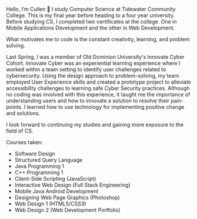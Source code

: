 Hello, I’m Cullen 👋
I study Computer Science at Tidewater Community College. This is my final year before heading to a four year university. 
Before studying CS, I completed two certificates at the college. One in Mobile Applications Development and 
the other in Web Development.

What motivates me to code is the constant creativity, learning, and problem solving. 

Last Spring, I was a member of Old Dominion University's Innovate Cyber Cohort.
Innovate Cyber was an experiential learning experience where I worked within a team setting to identify user challenges related to cybersecurity. Using the design approach to problem-solving, my team employed User Experience skills and created a prototype project to alleviate accessibility challenges to learning safe Cyber Security practices. Although no coding was involved with this experience, it taught me the importance of understanding users and how to innovate a solution to resolve their pain-points. I learned how to use technology for implementing positive change and solutions.

I look forward to continuing my studies and gaining more exposure to the field of CS. 

  
Courses taken:
- Software Design
- Structured Query Language
- Java Programming 1
- C++ Programming 1
- Client-Side Scripting (JavaScript)
- Interactive Web Design (Full Stack Engineering)
- Mobile Java Android Development
- Designing Web Page Graphics (Photoshop)
- Web Design 1 (HTML5/CSS3)
- Web Design 2 (Web Development Portfolio)


